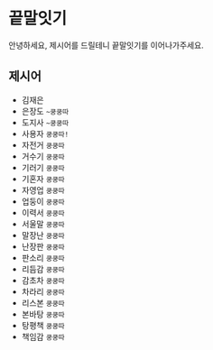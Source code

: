 # 끝말잇기
안녕하세요, 제시어를 드릴테니 끝말잇기를 이어나가주세요.

## 제시어
- 김재은
- 은장도 `~쿵쿵따`
- 도지사 `~쿵쿵따`
- 사용자 `쿵쿵따!`
- 자전거 `쿵쿵따`
- 거수기 `쿵쿵따`
- 기러기 `쿵쿵따`
- 기혼자 `쿵쿵따`
- 자영업 `쿵쿵따`
- 업둥이 `쿵쿵따`
- 이력서 `쿵쿵따`
- 서울말 `쿵쿵따`
- 말장난 `쿵쿵따`
- 난장판 `쿵쿵따`
- 판소리 `쿵쿵따`
- 리듬감 `쿵쿵따`
- 감초차 `쿵쿵따`
- 차라리 `쿵쿵따`
- 리스본 `쿵쿵따`
- 본바탕 `쿵쿵따`
- 탕평책 `쿵쿵따`
- 책임감 `쿵쿵따`
